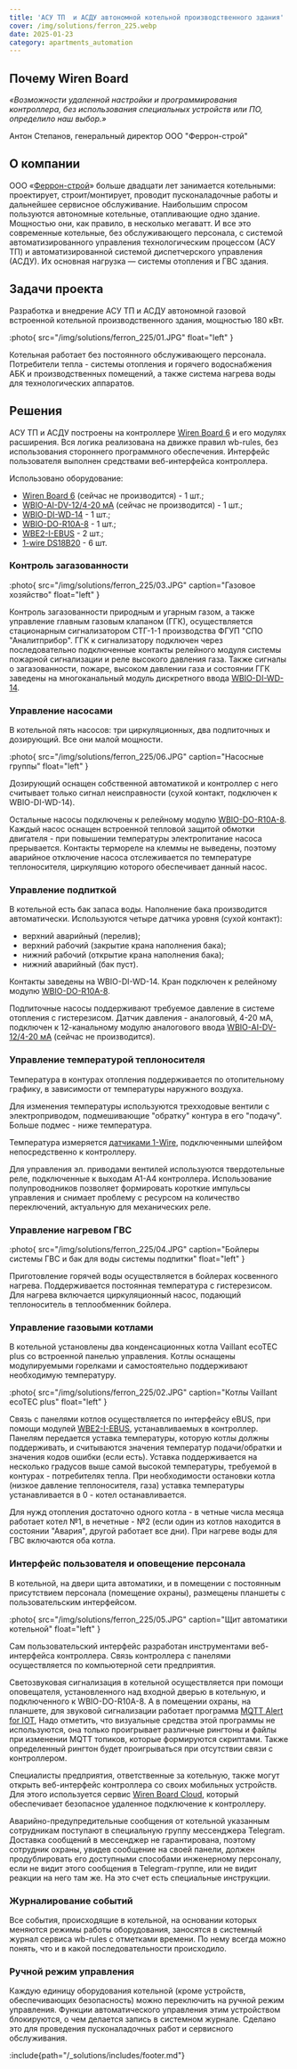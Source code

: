 ```yaml
---
title: 'АСУ ТП  и АСДУ автономной котельной производственного здания'
cover: /img/solutions/ferron_225.webp
date: 2025-01-23
category: apartments_automation
---
```


## Почему Wiren Board

_«Возможности удаленной настройки и программирования контроллера, без использования специальных устройств или ПО, определило наш выбор.»_

Антон Степанов, генеральный директор ООО "Феррон-строй"

## О компании

ООО «[Феррон-строй](https://ferrongroup.ru/)» больше двадцати лет занимается котельными:  проектирует, строит/монтирует, проводит пусконаладочные работы и дальнейшее сервисное обслуживание. Наибольшим спросом пользуются автономные котельные, отапливающие одно здание. Мощностью они, как правило, в несколько мегаватт. И все это современные котельные, без обслуживающего персонала, с системой автоматизированного управления технологическим процессом (АСУ ТП) и автоматизированной системой диспетчерского управления (АСДУ). Их основная нагрузка — системы отопления и ГВС здания.

## Задачи проекта

Разработка и внедрение АСУ ТП и АСДУ автономной газовой встроенной котельной производственного здания, мощностью 180 кВт. 

:photo{
    src="/img/solutions/ferron_225/01.JPG"
    float="left"
}

Котельная работает без постоянного обслуживающего персонала. Потребители тепла \- системы отопления и горячего водоснабжения АБК и производственных помещений, а также система нагрева воды для технологических аппаратов.

## Решения

АСУ ТП и АСДУ построены на контроллере [Wiren Board 6](https://wirenboard.com/ru/product/wiren-board-6/) и его модулях расширения. Вся логика реализована на движке правил wb-rules, без использования стороннего программного обеспечения. Интерфейс пользователя выполнен средствами веб\-интерфейса контроллера.

Использовано оборудование:

- [Wiren Board 6](https://wirenboard.com/ru/product/wiren-board-6/) (сейчас не производится) - 1 шт.;
- [WBIO-AI-DV-12/4-20 мА](https://wirenboard.com/ru/product/WBIO-AI-DV-12_4-20MA/) (сейчас не производится) - 1 шт.;
- [WBIO-DI-WD-14](https://wirenboard.com/ru/product/WBIO-DI-WD-14/) - 1 шт.;
- [WBIO-DO-R10A-8](https://wirenboard.com/ru/product/WBIO-DO-R10A-8/) - 1 шт.;
- [WBE2-I-EBUS](https://wirenboard.com/ru/product/WBE2-I-EBUS/) - 2 шт.;
- [1-wire DS18B20](https://wirenboard.com/ru/product/1wire-DS18B20/) - 6 шт.

### Контроль загазованности

:photo{
    src="/img/solutions/ferron_225/03.JPG"
    caption="Газовое хозяйство"
    float="left"
}

Контроль загазованности природным и угарным газом, а также управление главным газовым клапаном (ГГК),  осуществляется стационарным сигнализатором СТГ-1-1 производства ФГУП "СПО "Аналитприбор". ГГК к сигнализатору подключен через последовательно подключенные контакты релейного модуля системы пожарной сигнализации и реле высокого давления газа. Также сигналы о загазованности, пожаре, высоком давлении газа и состоянии ГГК заведены на многоканальный модуль дискретного ввода [WBIO-DI-WD-14](https://wirenboard.com/ru/product/WBIO-DI-WD-14/).

### Управление насосами

В котельной пять насосов: три циркуляционных, два подпиточных и дозирующий. Все они малой мощности.

:photo{
    src="/img/solutions/ferron_225/06.JPG"
    caption="Насосные группы"
    float="left"
}

Дозирующий оснащен собственной автоматикой и контроллер с него считывает только сигнал неисправности (сухой контакт, подключен к WBIO-DI-WD-14).

Остальные насосы подключены к релейному модулю [WBIO-DO-R10A-8](https://wirenboard.com/ru/product/WBIO-DO-R10A-8/). Каждый насос оснащен встроенной тепловой защитой обмотки двигателя \- при повышении температуры электропитание насоса прерывается. Контакты термореле на клеммы не выведены, поэтому аварийное отключение насоса отслеживается по температуре теплоносителя, циркуляцию которого обеспечивает данный насос.

### Управление подпиткой

В котельной есть бак запаса воды. Наполнение бака производится автоматически. Используются четыре датчика уровня (сухой контакт):

- верхний аварийный (перелив);
- верхний рабочий (закрытие крана наполнения бака);
- нижний рабочий (открытие крана наполнения бака);
- нижний аварийный (бак пуст).

Контакты заведены на WBIO-DI-WD-14. Кран подключен к релейному модулю [WBIO-DO-R10A-8](https://wirenboard.com/ru/product/WBIO-DO-R10A-8/).

Подпиточные насосы поддерживают требуемое давление в системе отопления с гистерезисом. Датчик давления \- аналоговый, 4-20 мА, подключен к 12-канальному модулю аналогового ввода [WBIO-AI-DV-12/4-20 мА](https://wirenboard.com/ru/product/WBIO-AI-DV-12_4-20MA/) (сейчас не производится).

### Управление температурой теплоносителя

Температура в контурах отопления поддерживается по отопительному графику, в зависимости от температуры наружного воздуха. 

Для изменения температуры используются трехходовые вентили с электроприводом, подмешивающие "обратку" контура в его "подачу". Больше подмес \- ниже температура. 

Температура измеряется [датчиками 1-Wire](https://wirenboard.com/ru/product/1wire-DS18B20/), подключенными шлейфом непосредственно к контроллеру.  

Для управления эл. приводами вентилей используются твердотельные реле, подключенные к выходам A1-A4 контроллера. Использование полупроводников позволяет формировать короткие импульсы управления и снимает проблему с ресурсом на количество переключений, актуальную для механических реле.

### Управление нагревом ГВС

:photo{
    src="/img/solutions/ferron_225/04.JPG"
    caption="Бойлеры системы ГВС и бак для воды системы подпитки"
    float="left"
}

Приготовление горячей воды осуществляется в бойлерах косвенного нагрева. Поддерживается постоянная температура с гистерезисом. Для нагрева включается циркуляционный насос, подающий теплоноситель в теплообменник бойлера.

### Управление газовыми котлами

В котельной установлены два конденсационных котла Vaillant ecoTEC plus со встроенной панелью управления. Котлы оснащены модулируемыми горелками и самостоятельно поддерживают необходимую температуру.

:photo{
    src="/img/solutions/ferron_225/02.JPG"
    caption="Котлы Vaillant ecoTEC plus"
    float="left"
}

Связь с панелями котлов осуществляется по интерфейсу eBUS, при помощи модулей [WBE2-I-EBUS](https://wirenboard.com/ru/product/WBE2-I-EBUS/), устанавливаемых в контроллер. Панелям передается уставка температуры, которую котлы должны поддерживать, и считываются значения температур подачи/обратки и значения кодов ошибки (если есть). Уставка поддерживается на несколько градусов выше самой высокой температуры, требуемой в контурах \- потребителях тепла. При необходимости остановки котла (низкое давление теплоносителя, газа) уставка температуры устанавливается в 0 \- котел останавливается. 

Для нужд отопления достаточно одного котла \- в четные числа месяца работает котел №1, в нечетные \- №2 (если один из котлов находится в состоянии "Авария", другой работает все дни). При нагреве воды для ГВС включаются оба котла. 

### Интерфейс пользователя и оповещение персонала

В котельной, на двери щита автоматики, и в помещении с постоянным присутствием персонала (помещение охраны), размещены планшеты с пользовательским интерфейсом.

:photo{
    src="/img/solutions/ferron_225/05.JPG"
    caption="Щит автоматики котельной"
    float="left"
}

Сам пользовательский интерфейс разработан инструментами веб\-интерфейса контроллера.  Связь контроллера с панелями осуществляется по компьютерной сети предприятия.

Светозвуковая сигнализация в котельной осуществляется при помощи оповещателя, установленного над входной дверью в котельную, и подключенного к WBIO-DO-R10A-8. А в помещении охраны, на планшете, для звуковой сигнализации работает программа [MQTT Alert for IOT](https://play.google.com/store/apps/details?id=gigiosoft.MQTTAlert),  Надо отметить, что визуальные средства этой программы не используются, она только проигрывает различные рингтоны и файлы при изменении MQTT топиков, которые формируются скриптами. Также определенный рингтон будет проигрываться при отсутствии связи с контроллером.

Специалисты предприятия, ответственные за котельную, также могут открыть веб\-интерфейс контроллера со своих мобильных устройств. Для этого используется сервис [Wiren Board Cloud](https://wirenboard.com/ru/pages/cloud/), который обеспечивает безопасное удаленное подключение к контроллеру. 

Аварийно-предупредительные сообщения от котельной указанным сотрудникам поступают в специальную группу мессенджера Telegram. Доставка сообщений в мессенджер не гарантирована, поэтому сотрудник охраны, увидев сообщение на своей панели, должен продублировать его доступными способами инженерному персоналу, если не видит этого сообщения в Telegram-группе, или не видит реакции на него там же. На это счет есть специальные инструкции.

### Журналирование событий

Все события, происходящие в котельной, на основании которых меняются режимы работы оборудования, заносятся в системный журнал сервиса wb-rules с отметками времени. По нему всегда можно понять, что и в какой последовательности происходило.  

### Ручной режим управления

Каждую единицу оборудования котельной (кроме устройств, обеспечивающих безопасность) можно переключить на ручной режим управления. Функции автоматического управления этим устройством блокируются, о чем делается запись в системном журнале. Сделано это для проведения пусконаладочных работ и сервисного обслуживания.

:include{path="/_solutions/includes/footer.md"}
